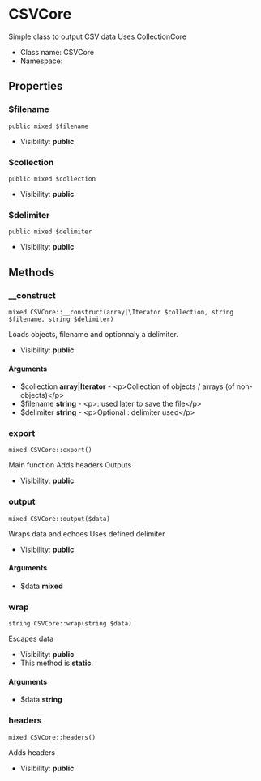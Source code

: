 CSVCore
===============

Simple class to output CSV data
Uses CollectionCore




* Class name: CSVCore
* Namespace: 





Properties
----------


### $filename

    public mixed $filename





* Visibility: **public**


### $collection

    public mixed $collection





* Visibility: **public**


### $delimiter

    public mixed $delimiter





* Visibility: **public**


Methods
-------


### __construct

    mixed CSVCore::__construct(array|\Iterator $collection, string $filename, string $delimiter)

Loads objects, filename and optionnaly a delimiter.



* Visibility: **public**


#### Arguments
* $collection **array|Iterator** - &lt;p&gt;Collection of objects / arrays (of non-objects)&lt;/p&gt;
* $filename **string** - &lt;p&gt;: used later to save the file&lt;/p&gt;
* $delimiter **string** - &lt;p&gt;Optional : delimiter used&lt;/p&gt;



### export

    mixed CSVCore::export()

Main function
Adds headers
Outputs



* Visibility: **public**




### output

    mixed CSVCore::output($data)

Wraps data and echoes
Uses defined delimiter



* Visibility: **public**


#### Arguments
* $data **mixed**



### wrap

    string CSVCore::wrap(string $data)

Escapes data



* Visibility: **public**
* This method is **static**.


#### Arguments
* $data **string**



### headers

    mixed CSVCore::headers()

Adds headers



* Visibility: **public**



